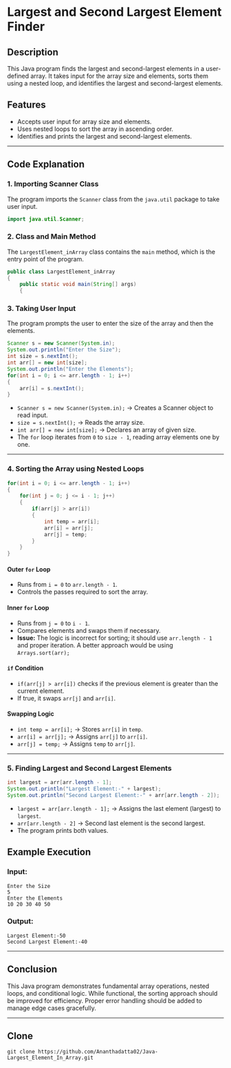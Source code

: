 
# Largest and Second Largest Element Finder

## Description
This Java program finds the largest and second-largest elements in a user-defined array. It takes input for the array size and elements, sorts them using a nested loop, and identifies the largest and second-largest elements.

## Features
- Accepts user input for array size and elements.
- Uses nested loops to sort the array in ascending order.
- Identifies and prints the largest and second-largest elements.

---

## Code Explanation

### **1. Importing Scanner Class**
The program imports the `Scanner` class from the `java.util` package to take user input.

```java
import java.util.Scanner;
```

### **2. Class and Main Method**
The `LargestElement_inArray` class contains the `main` method, which is the entry point of the program.

```java
public class LargestElement_inArray
{
    public static void main(String[] args)
    {
```

### **3. Taking User Input**
The program prompts the user to enter the size of the array and then the elements.

```java
Scanner s = new Scanner(System.in);
System.out.println("Enter the Size");
int size = s.nextInt();
int arr[] = new int[size];
System.out.println("Enter the Elements");
for(int i = 0; i <= arr.length - 1; i++)
{
    arr[i] = s.nextInt();
}
```

- `Scanner s = new Scanner(System.in);` → Creates a Scanner object to read input.
- `size = s.nextInt();` → Reads the array size.
- `int arr[] = new int[size];` → Declares an array of given size.
- The `for` loop iterates from `0` to `size - 1`, reading array elements one by one.

---

### **4. Sorting the Array using Nested Loops**
```java
for(int i = 0; i <= arr.length - 1; i++)
{
    for(int j = 0; j <= i - 1; j++)
    {
        if(arr[j] > arr[i])
        {
            int temp = arr[i];
            arr[i] = arr[j];
            arr[j] = temp;
        }
    }
}
```
#### **Outer `for` Loop**
- Runs from `i = 0` to `arr.length - 1`.
- Controls the passes required to sort the array.

#### **Inner `for` Loop**
- Runs from `j = 0` to `i - 1`.
- Compares elements and swaps them if necessary.
- **Issue:** The logic is incorrect for sorting; it should use `arr.length - 1` and proper iteration. A better approach would be using `Arrays.sort(arr);`

#### **`if` Condition**
- `if(arr[j] > arr[i])` checks if the previous element is greater than the current element.
- If true, it swaps `arr[j]` and `arr[i]`.

#### **Swapping Logic**
- `int temp = arr[i];` → Stores `arr[i]` in `temp`.
- `arr[i] = arr[j];` → Assigns `arr[j]` to `arr[i]`.
- `arr[j] = temp;` → Assigns `temp` to `arr[j]`.

---

### **5. Finding Largest and Second Largest Elements**
```java
int largest = arr[arr.length - 1];
System.out.println("Largest Element:-" + largest);
System.out.println("Second Largest Element:-" + arr[arr.length - 2]);
```

- `largest = arr[arr.length - 1];` → Assigns the last element (largest) to `largest`.
- `arr[arr.length - 2]` → Second last element is the second largest.
- The program prints both values.

## **Example Execution**
### **Input:**
```
Enter the Size
5
Enter the Elements
10 20 30 40 50
```
### **Output:**
```
Largest Element:-50
Second Largest Element:-40
```

---

## **Conclusion**
This Java program demonstrates fundamental array operations, nested loops, and conditional logic. While functional, the sorting approach should be improved for efficiency. Proper error handling should be added to manage edge cases gracefully.

---

## Clone
```
git clone https://github.com/Ananthadatta02/Java-Largest_Element_In_Array.git
```
